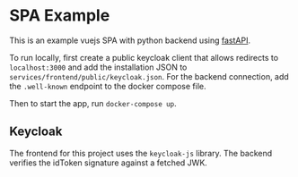 # SPA Example

This is an example vuejs SPA with python backend using [fastAPI](https://fastapi.tiangolo.com/).

To run locally, first create a public keycloak client that allows redirects to `localhost:3000` and add the installation JSON to
`services/frontend/public/keycloak.json`. For the backend connection,
add the `.well-known` endpoint to the docker compose file.

Then to start the app, run `docker-compose up`.

## Keycloak

The frontend for this project uses the `keycloak-js` library. The backend
verifies the idToken signature against a fetched JWK.
